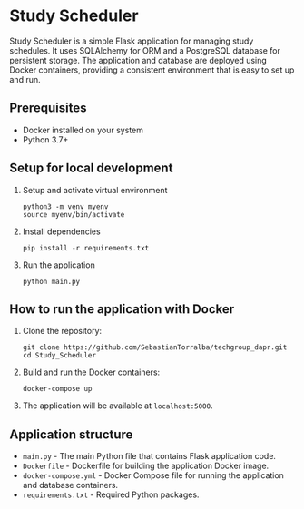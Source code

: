 # Study Scheduler

Study Scheduler is a simple Flask application for managing study schedules. It uses SQLAlchemy for ORM and a PostgreSQL database for persistent storage. The application and database are deployed using Docker containers, providing a consistent environment that is easy to set up and run.

## Prerequisites

- Docker installed on your system
- Python 3.7+

## Setup for local development

1. Setup and activate virtual environment

   ```
   python3 -m venv myenv
   source myenv/bin/activate
   ```

2. Install dependencies

   ```
   pip install -r requirements.txt
   ```

3. Run the application

   ```
   python main.py
   ```

## How to run the application with Docker

1. Clone the repository:

   ```
   git clone https://github.com/SebastianTorralba/techgroup_dapr.git
   cd Study_Scheduler
   ```

2. Build and run the Docker containers:

   ```
   docker-compose up
   ```

3. The application will be available at `localhost:5000`.

## Application structure

- `main.py` - The main Python file that contains Flask application code.
- `Dockerfile` - Dockerfile for building the application Docker image.
- `docker-compose.yml` - Docker Compose file for running the application and database containers.
- `requirements.txt` - Required Python packages.
